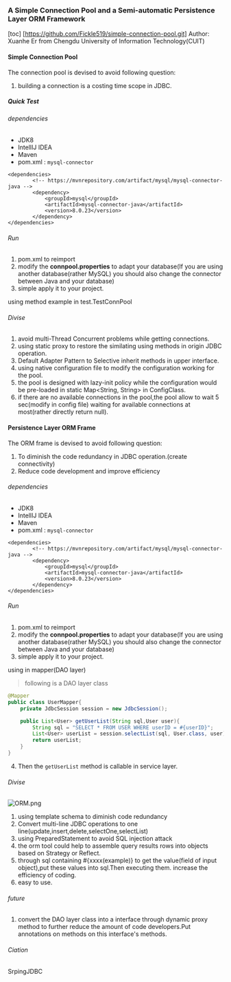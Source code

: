 ### A Simple Connection Pool and a Semi-automatic Persistence Layer ORM Framework
[toc]
[https://github.com/Fickle519/simple-connection-pool.git]
Author: Xuanhe Er from Chengdu University of Information Technology(CUIT)

#### Simple Connection Pool

The connection pool is devised to avoid following question:
1. building a connection is a costing time scope in JDBC.

##### Quick Test

###### dependencies

- JDK8
- IntellIJ IDEA 
- Maven
- pom.xml : ```mysql-connector```

```
<dependencies>
        <!-- https://mvnrepository.com/artifact/mysql/mysql-connector-java -->
        <dependency>
            <groupId>mysql</groupId>
            <artifactId>mysql-connector-java</artifactId>
            <version>8.0.23</version>
        </dependency>
</dependencies>

```

###### Run

1. pom.xml to reimport
2. modify the **connpool.properties** to adapt your database(If you are using another database(rather MySQL) you should also change the connector between Java and your database)
3. simple apply it to your project.

using method example in test.TestConnPool

###### Divise

1. avoid multi-Thread Concurrent problems while getting connections.
2. using static proxy to restore the similating using methods in origin JDBC operation.
3. Default Adapter Pattern to Selective inherit  methods in upper interface.
4. using native configuration file to modify the configuration working for the pool.
5. the pool is designed with lazy-init policy while the configuration would be pre-loaded in static Map<String, String> in ConfigClass.
6. if there are no available connections in the pool,the pool allow to wait 5 sec(modify in config file) waiting for available connections at most(rather directly return null).

#### Persistence Layer ORM Frame
The ORM frame is devised to avoid following question:
1. To diminish the code redundancy in JDBC operation.(create connectivity)
2. Reduce code development and improve efficiency

###### dependencies

- JDK8
- IntellIJ IDEA 
- Maven
- pom.xml : ```mysql-connector```

```
<dependencies>
        <!-- https://mvnrepository.com/artifact/mysql/mysql-connector-java -->
        <dependency>
            <groupId>mysql</groupId>
            <artifactId>mysql-connector-java</artifactId>
            <version>8.0.23</version>
        </dependency>
</dependencies>
```
###### Run

1. pom.xml to reimport
2. modify the **connpool.properties** to adapt your database(If you are using another database(rather MySQL) you should also change the connector between Java and your database)
3. simple apply it to your project.

using in mapper(DAO layer) **<EXAMPLE>**
> following is a DAO layer class

```java
@Mapper
public class UserMapper{
    private JdbcSession session = new JdbcSession();

    public List<User> getUserList(String sql,User user){
        String sql = "SELECT * FROM USER WHERE userID = #{userID}";
        List<User> userList = session.selectList(sql, User.class, user);
        return userList;
    }
}
```
4. Then the ```getUserList``` method is callable in service layer.


###### Divise
![ORM.png](https://i.loli.net/2021/04/25/ysQzv2xVwZN8MBo.png)
1. using template schema to diminish code redundancy
2. Convert multi-line JDBC operations to one line(update,insert,delete,selectOne,selectList)
3. using PreparedStatement to avoid SQL injection attack
4. the orm tool could help to assemble query results rows into objects based on Strategy or Reflect.
5. through sql containing #{xxxx(example)} to get the value(field of input object),put these values into sql.Then executing them. increase the efficiency of coding.
6. easy to use.


###### future

1. convert the DAO layer class into a interface through dynamic proxy method to further reduce the amount of code developers.Put annotations on methods on this interface's methods.
###### Ciation
SrpingJDBC
